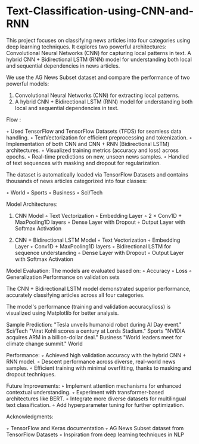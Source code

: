 # Text-Classification-using-CNN-and-RNN
This project focuses on classifying news articles into four categories using deep learning techniques. It explores two powerful architectures:  Convolutional Neural Networks (CNN) for capturing local patterns in text. A hybrid CNN + Bidirectional LSTM (RNN) model for understanding both local and sequential dependencies in news articles.


We use the AG News Subset dataset and compare the performance of two powerful models:

1)  Convolutional Neural Networks (CNN) for extracting local patterns.
2)  A hybrid CNN + Bidirectional LSTM (RNN) model for understanding both local and sequential dependencies in text.

Flow :

◦ Used TensorFlow and TensorFlow Datasets (TFDS) for seamless data handling.
◦ TextVectorization for efficient preprocessing and tokenization.
◦ Implementation of both CNN and CNN + RNN (Bidirectional LSTM) architectures.
◦ Visualized training metrics (accuracy and loss) across epochs.
◦ Real-time predictions on new, unseen news samples.
◦ Handled of text sequences with masking and dropout for regularization.


The dataset is automatically loaded via TensorFlow Datasets and contains thousands of news articles categorized into four classes:

◦ World
◦ Sports
◦ Business
◦ Sci/Tech

Model Architectures: 

1) CNN Model
◦ Text Vectorization
◦ Embedding Layer
◦ 2 × Conv1D + MaxPooling1D layers
◦ Dense Layer with Dropout
◦ Output Layer with Softmax Activation

2) CNN + Bidirectional LSTM Model
◦ Text Vectorization
◦ Embedding Layer
◦ Conv1D + MaxPooling1D layers
◦ Bidirectional LSTM for sequence understanding
◦ Dense Layer with Dropout
◦ Output Layer with Softmax Activation


Model Evaluation:
The models are evaluated based on:
◦ Accuracy
◦ Loss
◦ Generalization Performance on validation sets

The CNN + Bidirectional LSTM model demonstrated superior performance, accurately classifying articles across all four categories.

The model's performance (training and validation accuracy/loss) is visualized using Matplotlib for better analysis.

Sample Prediction: 
"Tesla unveils humanoid robot during AI Day event."	           Sci/Tech 
"Virat Kohli scores a century at Lords Stadium."	             Sports 
"NVIDIA acquires ARM in a billion-dollar deal."	               Business 
"World leaders meet for climate change summit."	               World 

Performance:
◦ Achieved high validation accuracy with the hybrid CNN + RNN model.
◦ Descent performance across diverse, real-world news samples.
◦ Efficient training with minimal overfitting, thanks to masking and dropout techniques.

Future Improvements: 
◦ Implement attention mechanisms for enhanced contextual understanding.
◦ Experiment with transformer-based architectures like BERT.
◦ Integrate more diverse datasets for multilingual text classification.
◦ Add hyperparameter tuning for further optimization.

Acknowledgments:

◦ TensorFlow and Keras documentation
◦ AG News Subset dataset from TensorFlow Datasets
◦ Inspiration from deep learning techniques in NLP
